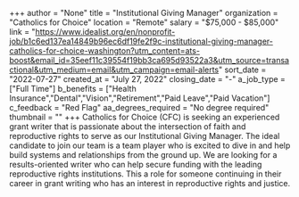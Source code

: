 +++
author = "None"
title = "Institutional Giving Manager"
organization = "Catholics for Choice"
location = "Remote"
salary = "$75,000 - $85,000"
link = "https://www.idealist.org/en/nonprofit-job/b1c6ed137ea14849b96ec6df19fe2f9c-institutional-giving-manager-catholics-for-choice-washington?utm_content=ats-boost&email_id=35eef11c39554f19bb3ca695d93522a3&utm_source=transactional&utm_medium=email&utm_campaign=email-alerts"
sort_date = "2022-07-27"
created_at = "July 27, 2022"
closing_date = "-"
a_job_type = ["Full Time"]
b_benefits = ["Health Insurance","Dental","Vision","Retirement","Paid Leave","Paid Vacation"]
c_feedback = "Red Flag"
aa_degrees_required = "No degree required"
thumbnail = ""
+++
Catholics for Choice (CFC) is seeking an experienced grant writer that is passionate about the intersection of faith and reproductive rights to serve as our Institutional Giving Manager. The ideal candidate to join our team is a team player who is excited to dive in and help build systems and relationships from the ground up.  We are looking for a results-oriented writer who can help secure funding with the leading reproductive rights institutions. This a role for someone continuing in their career in grant writing who has an interest in reproductive rights and justice.  